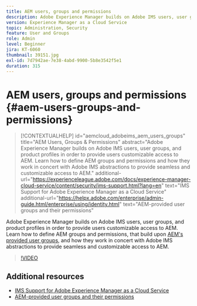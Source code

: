 ```yaml
---
title: AEM users, groups and permissions
description: Adobe Experience Manager builds on Adobe IMS users, user groups, and product profiles in order to provide users customizable access to AEM. Learn how to define AEM groups and permissions and how they work in concert with Adobe IMS abstractions to provide seamless and customizable access to AEM.
version: Experience Manager as a Cloud Service
topic: Administration, Security
feature: User and Groups
role: Admin
level: Beginner
jira: KT-6060
thumbnail: 39151.jpg
exl-id: 7d7942ae-7e38-4abd-9900-5b8e3542f5e1
duration: 315
---
```

# AEM users, groups and permissions {#aem-users-groups-and-permissions}

>[!CONTEXTUALHELP]
>id="aemcloud_adobeims_aem_users_groups"
>title="AEM Users, Groups & Permissions"
>abstract="Adobe Experience Manager builds on Adobe IMS users, user groups, and product profiles in order to provide users customizable access to AEM. Learn how to define AEM groups and permissions and how they work in concert with Adobe IMS abstractions to provide seamless and customizable access to AEM."
>additional-url="https://experienceleague.adobe.com/docs/experience-manager-cloud-service/content/security/ims-support.html?lang=en" text="IMS Support for Adobe Experience Manager as a Cloud Service"
>additional-url="https://helpx.adobe.com/enterprise/admin-guide.html/enterprise/using/identity.html" text="AEM-provided user groups and their permissions"

Adobe Experience Manager builds on Adobe IMS users, user groups, and product profiles in order to provide users customizable access to AEM. Learn how to define AEM groups and permissions, that build upon [AEM's provided user groups](https://experienceleague.adobe.com/en/docs/experience-manager-65/content/security/security#built-in-users-and-groups),  and how they work in concert with Adobe IMS abstractions to provide seamless and customizable access to AEM.

>[!VIDEO](https://video.tv.adobe.com/v/39151?quality=12&learn=on)

## Additional resources

+ [IMS Support for Adobe Experience Manager as a Cloud Service](https://experienceleague.adobe.com/docs/experience-manager-cloud-service/content/security/ims-support.html)
+ [AEM-provided user groups and their permissions](https://experienceleague.adobe.com/docs/experience-manager-65/content/security/security.html)
